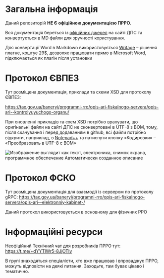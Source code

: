 # Загальна інформація

Даний репозиторій **НЕ Є офіційною документацією ПРРО.**

Вся документація береться із [офіційних джерел](https://tax.gov.ua/baneryi/programni-rro/) на сайті ДПС та конвертується в MD файли для зручності користування.

Для конвертації Word в Markdown використовується [Writage](https://www.writage.com/) – рішення платне, коштує 29\$, дозволяє працювати прямо в Microsoft Word, підключається як плагін після установки

# Протокол ЄВПЕЗ

Тут розміщена документація, приклади та схеми XSD для протоколу ЄВПЕЗ:

<https://tax.gov.ua/baneryi/programni-rro/opis-ari-fiskalnogo-servera/opis-ari--kontrolyuyuchogo-organu/>

При оновленні прикладів та схем XSD потрібно врахувати, що оригінальні файли на сайті ДПС не сконвертовані в UTF-8 з BOM, тому, після скачування і перед додаванням в github, всі файли потрібно відкрити, наприклад, в [Notepad++](https://notepad-plus-plus.org/downloads/) та натиснути кнопку «Кодировки» – «Преобразовать в UTF-8 с BOM»

![Изображение выглядит как текст, электроника, снимок экрана, программное обеспечение Автоматически созданное описание](media/3e6730b3d1eaeddee278b58851590107.png)

# Протокол ФСКО

Тут розміщена документація для взаємодії із сервером по протоколу gRPC: <https://tax.gov.ua/baneryi/programni-rro/opis-ari-fiskalnogo-servera/opis-ari--elektronniy-kabinet-/>

Даний протокол використовується в основному для фізичних РРО

# Інформаційні ресурси

Неофіційний Технічний чат для розробників ПРРО тут: <https://t.me/+dYYTlWr5-8JjOTIy>

В групі знаходяться спеціалісти, хто вже працював і впроваджує ПРРО, можуть відповісти на деякі питання. Заходьте, там буває цікаво і тематично.
